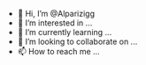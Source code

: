 - 👋 Hi, I’m @Alparizigg
- 👀 I’m interested in ...
- 🌱 I’m currently learning ...
- 💞️ I’m looking to collaborate on ...
- 📫 How to reach me ...

<!---
Alparizigg/Alparizigg is a ✨ special ✨ repository because its `README.md` (this file) appears on your GitHub profile.
You can click the Preview link to take a look at your changes.
--->
